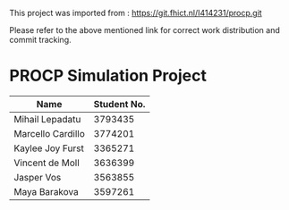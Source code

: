 This project was imported from : https://git.fhict.nl/I414231/procp.git

Please refer to the above mentioned link for correct work distribution and commit tracking.

# PROCP Simulation Project

| Name | Student No. |
| ------ | ------ |
| Mihail Lepadatu       |3793435|
| Marcello Cardillo     |3774201|
|Kaylee Joy Furst       |3365271|
|Vincent de Moll        |3636399|
|Jasper Vos             |3563855|
|Maya Barakova          |3597261|

